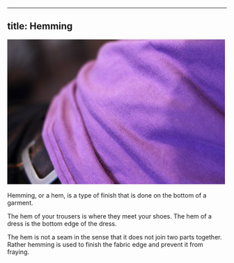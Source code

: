 ***

## title: Hemming

![The hem at the bottom of a T-shirt](coverlock-hem.jpg)

Hemming, or a hem, is a type of finish that is done on the bottom of a garment.

The hem of your trousers is where they meet your shoes. The hem of a dress is the bottom edge of the dress.

The hem is not a seam in the sense that it does not join two parts together. Rather hemming is used to finish the fabric edge and prevent it from fraying.
